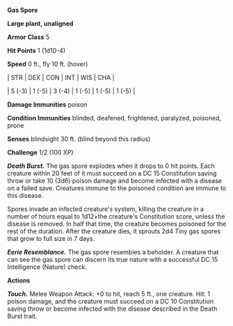 **Gas Spore**

**Large plant, unaligned**

**Armor Class** 5

**Hit Points** 1 (1d10-4)

**Speed** 0 ft., fly 10 ft. (hover)

|   STR   |   DEX   |   CON   |   INT   |   WIS   |   CHA   |
  
| 5 (-3) | 1 (-5) | 3 (-4) | 1 (-5) | 1 (-5) | 1 (-5) |

**Damage Immunities** poison

**Condition Immunities** blinded, deafened, frightened, paralyzed, poisoned, prone

**Senses** blindsight 30 ft. (blind beyond this radius)

**Challenge** 1/2 (100 XP)

***Death Burst.*** The gas spore explodes when it drops to 0 hit points. Each creature within 20 feet of it must succeed on a DC 15 Constitution saving throw or take 10 (3d6) poison damage and become infected with a disease on a failed save. Creatures immune to the poisoned condition are immune to this disease.

Spores invade an infected creature's system, killing the creature in a number of hours equal to 1d12+the creature's Constitution score, unless the disease is removed. In half that time, the creature becomes poisoned for the rest of the duration. After the creature dies, it sprouts 2d4 Tiny gas spores that grow to full size in 7 days.

***Eerie Resemblance.*** The gas spore resembles a beholder. A creature that can see the gas spore can discern its true nature with a successful DC 15 Intelligence (Nature) check.

**Actions**

***Touch.*** Melee Weapon Attack: +0 to hit, reach 5 ft., one creature. Hit: 1 poison damage, and the creature must succeed on a DC 10 Constitution saving throw or become infected with the disease described in the Death Burst trait.

